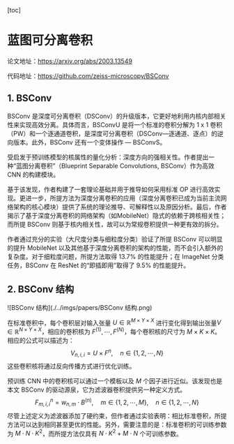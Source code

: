 [toc]

# 蓝图可分离卷积

论文地址：https://arxiv.org/abs/2003.13549

代码地址：https://github.com/zeiss-microscopy/BSConv

## 1. BSConv

BSConv 是深度可分离卷积（DSConv）的升级版本，它更好地利用内核内部相关性来实现高效分离。具体而言，BSConvU 是将一个标准的卷积分解为 1 x 1 卷积（PW）和一个逐通道卷积，是深度可分离卷积（DSConv—逐通道、逐点）的逆向版本。此外，BSConv 还有一个变体操作 — BSConvS。

受启发于预训练模型的核属性的量化分析：深度方向的强相关性。作者提出一种“蓝图分离卷积”（Blueprint Separable Convolutions, BSConv）作为高效 CNN 的构建模块。

基于该发现，作者构建了一套理论基础并用于推导如何采用标准 OP 进行高效实现。更进一步，所提方法为深度分离卷积的应用（深度分离卷积已成为当前主流网络架构的核心模块）提供了系统的理论推导、可解释性以及原因分析。最后，作者揭示了基于深度分离卷积的网络架构（如MobileNet）隐式的依赖于跨核相关性；而所提 BSConv 则基于核内相关性，故可以为常规卷积提供一种更有效的拆分。

作者通过充分的实验（大尺度分类与细粒度分类）验证了所提 BSConv 可以明显的提升 MobileNet 以及其他基于深度分离卷积的架构的性能，而不会引入额外的复杂度。对于细粒度问题，所提方法取得 13.7% 的性能提升；在 ImageNet 分类任务，BSConv 在 ResNet 的“即插即用”取得了 9.5% 的性能提升。

## 2. BSConv 结构

![BSConv 结构](./../imgs/papers/BSConv 结构.png)

在标准卷积中，每个卷积层对输入张量 $U \in \mathbb{R}^{M \times Y \times X}$ 进行变化得到输出张量$V \in \mathbb{R}^{N \times Y \times X}$，相应的卷积核为 $F^{(1)}, \cdots , F^{(N)}$，每个卷积核的尺寸为 $M \times K \times K$。相应的公式可以描述为：
$$
V_{n,i,i} = U \times F^{n}, \quad n \in \{1, 2, \cdots, N \}
$$
这些卷积核将通过反向传播方式进行优化训练。

预训练 CNN 中的卷积核可以通过一个模板以及 $M$ 个因子进行近似。该发现也是本文 BSConv 的驱动源泉，它为滤波器卷积提供另一种定义方式。
$$
F_{m,i,i}^n = w_{n,m} \cdot B^{(n)},\quad m \in \{1, 2, \cdots, M \}, \quad n \in \{1, 2, \cdots, N \}
$$
尽管上述定义为滤波器添加了硬约束，但作者通过实验表明：相比标准卷积，所提方法可以达到相同甚至更优的性能。另外，需要注意的是：标准卷积的可训练参数为 $M \cdot N \cdot K^2$，而所提方法仅具有 $N \cdot K^2 + M \cdot N$ 个可训练参数。